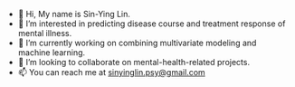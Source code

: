 - 👋 Hi, My name is Sin-Ying Lin.
- 👀 I’m interested in predicting disease course and treatment response of mental illness.
- 🌱 I’m currently working on combining multivariate modeling and machine learning. 
- 💞️ I’m looking to collaborate on mental-health-related projects.
- 📫 You can reach me at sinyinglin.psy@gmail.com


